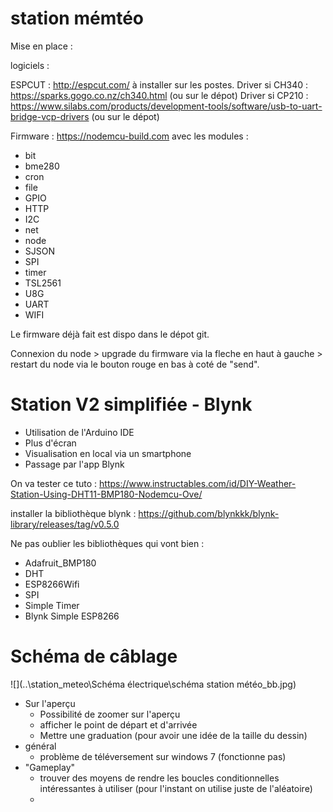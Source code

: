# station mémtéo

Mise en place :

logiciels :

ESPCUT : http://espcut.com/ à installer sur les postes.
Driver si CH340 : https://sparks.gogo.co.nz/ch340.html (ou sur le dépot)
Driver si CP210 : https://www.silabs.com/products/development-tools/software/usb-to-uart-bridge-vcp-drivers (ou sur le dépot)

Firmware : https://nodemcu-build.com avec les modules :

- bit
- bme280
- cron
- file
- GPIO
- HTTP
- I2C
- net
- node
- SJSON
- SPI
- timer
- TSL2561
- U8G
- UART
- WIFI

Le firmware déjà fait est dispo dans le dépot git.

Connexion du node > upgrade du firmware via la fleche en haut à gauche > restart du node via le bouton rouge en bas à coté de "send".

# Station V2 simplifiée - Blynk

- Utilisation de l'Arduino IDE
- Plus d'écran
- Visualisation en local via un smartphone
- Passage par l'app Blynk

On va tester ce tuto : https://www.instructables.com/id/DIY-Weather-Station-Using-DHT11-BMP180-Nodemcu-Ove/

installer la bibliothèque blynk : https://github.com/blynkkk/blynk-library/releases/tag/v0.5.0

Ne pas oublier les bibliothèques qui vont bien :

* Adafruit_BMP180
* DHT
* ESP8266Wifi
* SPI
* Simple Timer
* Blynk Simple ESP8266



# Schéma de câblage

![](..\station_meteo\Schéma électrique\schéma station météo_bb.jpg)









* Sur l'aperçu
  * Possibilité de zoomer sur l'aperçu
  * afficher le point de départ  et d'arrivée 
  * Mettre une graduation (pour avoir une idée de la taille du dessin)
* général
  * problème de téléversement sur windows 7 (fonctionne pas)
* "Gameplay"
  * trouver des moyens de rendre les boucles conditionnelles intéressantes à utiliser (pour l'instant on utilise juste de l'aléatoire)
  * 